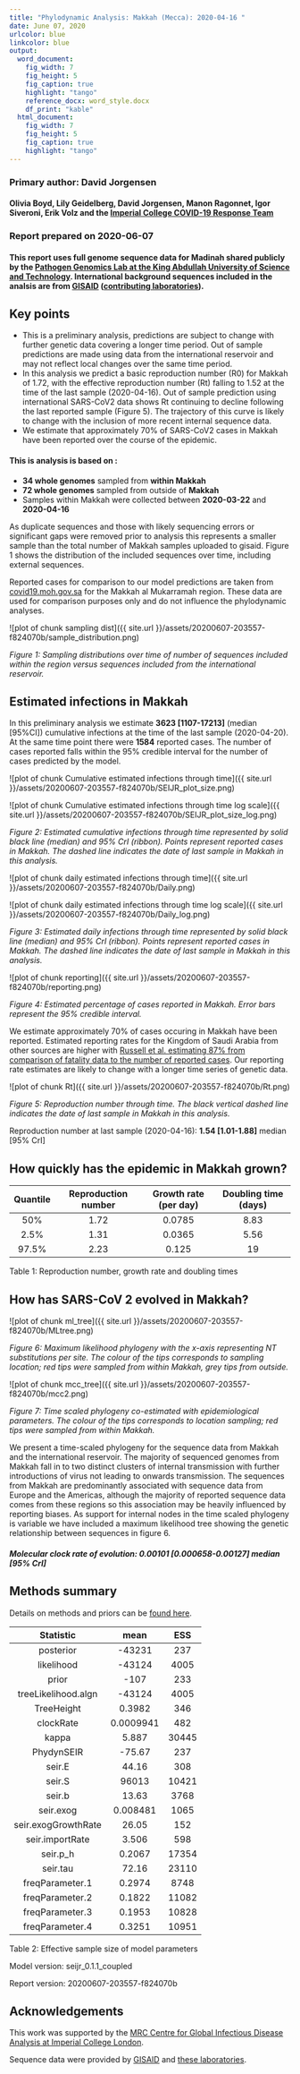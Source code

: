 ```yaml
---
title: "Phylodynamic Analysis: Makkah (Mecca): 2020-04-16 "
date: June 07, 2020
urlcolor: blue
linkcolor: blue
output:
  word_document:
    fig_width: 7
    fig_height: 5
    fig_caption: true
    highlight: "tango"
    reference_docx: word_style.docx
    df_print: "kable"
  html_document:
    fig_width: 7
    fig_height: 5
    fig_caption: true
    highlight: "tango"
---
```




### Primary author: David Jorgensen

#### Olivia Boyd, Lily Geidelberg, David Jorgensen, Manon Ragonnet, Igor Siveroni, Erik Volz and the [Imperial College COVID-19 Response Team](http://sarscov2phylodynamics.org/about/)

### Report prepared on 2020-06-07

#### This report uses full genome sequence data for Madinah shared publicly by the [Pathogen Genomics Lab at the King Abdullah University of Science and Technology](https://pgl.kaust.edu.sa/). International background sequences included in the analsis are from [GISAID](http://www.epicov.org) ([contributing laboratories](http://whoinfectedwhom.org/gisaid_cov2020_acknowledgement_table.xls)).


## Key points
* This is a preliminary analysis, predictions are subject to change with further genetic data covering a longer time period. Out of sample predictions are made using data from the international reservoir and may not reflect local changes over the same time period.
* In this analysis we predict a basic reproduction number (R0) for Makkah of 1.72, with the effective reproduction number (Rt) falling to 1.52 at the time of the last sample (2020-04-16). Out of sample prediction using international SARS-CoV2 data shows Rt continuing to decline following the last reported sample (Figure 5). The trajectory of this curve is likely to change with the inclusion of more recent internal sequence data.
* We estimate that approximately 70% of SARS-CoV2 cases in Makkah have been reported over the course of the epidemic.



#### This is analysis is based on : 
  
* **34 whole genomes** sampled from **within Makkah**
* **72 whole genomes** sampled from outside of **Makkah**
* Samples within Makkah were collected between **2020-03-22** and **2020-04-16**

As duplicate sequences and those with likely sequencing errors or significant gaps were removed prior to analysis this represents a smaller sample than the total number of Makkah samples uploaded to gisaid. Figure 1 shows the distribution of the included sequences over time, including external sequences.

Reported cases for comparison to our model predictions are taken from [covid19.moh.gov.sa](covid19.moh.gov.sa) for the Makkah al Mukarramah region. These data are used for comparison purposes only and do not influence the phylodynamic analyses.

![plot of chunk sampling dist]({{ site.url }}/assets/20200607-203557-f824070b/sample_distribution.png)

*Figure 1: Sampling distributions over time of number of sequences included within the region versus sequences included from the international reservoir.*


## Estimated infections in Makkah

In this preliminary analysis we estimate **3623 [1107-17213]** (median [95%CI]) cumulative infections at the time of the last sample (2020-04-20). At the same time point there were **1584** reported cases. The number of cases reported falls within the 95% credible interval for the number of cases predicted by the model.


![plot of chunk Cumulative estimated infections through time]({{ site.url }}/assets/20200607-203557-f824070b/SEIJR_plot_size.png)


![plot of chunk Cumulative estimated infections through time log scale]({{ site.url }}/assets/20200607-203557-f824070b/SEIJR_plot_size_log.png)


*Figure 2: Estimated cumulative infections through time represented by solid black line (median) and 95% CrI (ribbon). Points represent reported cases in Makkah. The dashed line indicates the date of last sample in Makkah in this analysis.*


![plot of chunk daily estimated infections through time]({{ site.url }}/assets/20200607-203557-f824070b/Daily.png)


![plot of chunk daily estimated infections through time log scale]({{ site.url }}/assets/20200607-203557-f824070b/Daily_log.png)


*Figure 3: Estimated daily  infections through time represented by solid black line (median) and 95% CrI (ribbon). Points represent reported cases in Makkah. The dashed line indicates the date of last sample in Makkah in this analysis.*


![plot of chunk reporting]({{ site.url }}/assets/20200607-203557-f824070b/reporting.png)

*Figure 4: Estimated percentage of cases reported in Makkah. Error bars represent the 95% credible interval.*

We estimate approximately 70% of cases occuring in Makkah have been reported. Estimated reporting rates for the Kingdom of Saudi Arabia from other sources are higher with [Russell et al. estimating 87% from comparison of fatality data to the number of reported cases](https://cmmid.github.io/topics/covid19/global_cfr_estimates.html). Our reporting rate estimates are likely to change with a longer time series of genetic data.

![plot of chunk Rt]({{ site.url }}/assets/20200607-203557-f824070b/Rt.png)

*Figure 5: Reproduction number through time. The black vertical dashed line indicates the date of last sample in Makkah in this analysis.*

Reproduction number at last sample (2020-04-16): **1.54 [1.01-1.88]** median [95% CrI]


## How quickly has the epidemic in Makkah grown?


| Quantile | Reproduction number | Growth rate (per day) | Doubling time (days) |
|:--------:|:-------------------:|:---------------------:|:--------------------:|
|   50%    |        1.72         |        0.0785         |         8.83         |
|   2.5%   |        1.31         |        0.0365         |         5.56         |
|  97.5%   |        2.23         |         0.125         |          19          |

Table 1: Reproduction number, growth rate and doubling times







## How has SARS-CoV 2 evolved in Makkah?


![plot of chunk ml_tree]({{ site.url }}/assets/20200607-203557-f824070b/MLtree.png)

*Figure 6: Maximum likelihood phylogeny with the x-axis representing NT substitutions per site. The colour of the tips corresponds to sampling location; red tips were sampled from within Makkah, grey tips from outside.*



![plot of chunk mcc_tree]({{ site.url }}/assets/20200607-203557-f824070b/mcc2.png)

*Figure 7: Time scaled phylogeny co-estimated with epidemiological parameters. The colour of the tips corresponds to location sampling; red tips were sampled from within Makkah.*

We present a time-scaled phylogeny for the sequence data from Makkah and the international reservoir. The majority of sequenced genomes from Makkah fall in to two distinct clusters of internal transmission with further introductions of virus not leading to onwards transmission. The sequences from Makkah are predominantly associated with sequence data from Europe and the Americas, although the majority of reported sequence data comes from these regions so this association may be heavily influenced by reporting biases. As support for internal nodes in the time scaled phylogeny is variable we have included a maximum likelihood tree showing the genetic relationship between sequences in figure 6.



##### Molecular clock rate of evolution: **0.00101 [0.000658-0.00127]** median [95% CrI]  

## Methods summary



Details on methods and priors can be [found here](http://whoinfectedwhom.org/seijr0.1.0_methods.pdf).



|      Statistic      |   mean    |  ESS  |
|:-------------------:|:---------:|:-----:|
|      posterior      |  -43231   |  237  |
|     likelihood      |  -43124   | 4005  |
|        prior        |   -107    |  233  |
| treeLikelihood.algn |  -43124   | 4005  |
|     TreeHeight      |  0.3982   |  346  |
|      clockRate      | 0.0009941 |  482  |
|        kappa        |   5.887   | 30445 |
|     PhydynSEIR      |  -75.67   |  237  |
|       seir.E        |   44.16   |  308  |
|       seir.S        |   96013   | 10421 |
|       seir.b        |   13.63   | 3768  |
|      seir.exog      | 0.008481  | 1065  |
| seir.exogGrowthRate |   26.05   |  152  |
|   seir.importRate   |   3.506   |  598  |
|      seir.p_h       |  0.2067   | 17354 |
|      seir.tau       |   72.16   | 23110 |
|   freqParameter.1   |  0.2974   | 8748  |
|   freqParameter.2   |  0.1822   | 11082 |
|   freqParameter.3   |  0.1953   | 10828 |
|   freqParameter.4   |  0.3251   | 10951 |


Table 2: Effective sample size of model parameters




Model version: seijr_0.1.1_coupled

Report version: 20200607-203557-f824070b


## Acknowledgements

This work was supported by the [MRC Centre for Global Infectious Disease Analysis at Imperial College London](https://www.imperial.ac.uk/mrc-global-infectious-disease-analysis).

Sequence data were provided by [GISAID](http://www.epicov.org) and [these laboratories](http://whoinfectedwhom.org/gisaid_cov2020_acknowledgement_table.xls).


